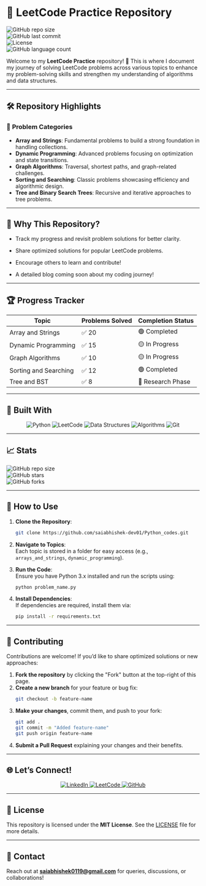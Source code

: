 # 📘 **LeetCode Practice Repository**

![GitHub repo size](https://img.shields.io/github/repo-size/saiabhishek-dev01/Python_codes?style=for-the-badge&logo=github)  
![GitHub last commit](https://img.shields.io/github/last-commit/saiabhishek-dev01/Python_codes?style=for-the-badge&logo=git)  
![License](https://img.shields.io/github/license/saiabhishek-dev01/Python_codes?style=for-the-badge)  
![GitHub language count](https://img.shields.io/github/languages/count/saiabhishek-dev01/Python_codes?style=for-the-badge&logo=python)  

Welcome to my **LeetCode Practice** repository! 🚀 This is where I document my journey of solving LeetCode problems across various topics to enhance my problem-solving skills and strengthen my understanding of algorithms and data structures.

---

## 🛠️ **Repository Highlights**

### 📂 **Problem Categories**
- **Array and Strings**: Fundamental problems to build a strong foundation in handling collections.  
- **Dynamic Programming**: Advanced problems focusing on optimization and state transitions.  
- **Graph Algorithms**: Traversal, shortest paths, and graph-related challenges.  
- **Sorting and Searching**: Classic problems showcasing efficiency and algorithmic design.  
- **Tree and Binary Search Trees**: Recursive and iterative approaches to tree problems.

---

## 🚀 **Why This Repository?**
- Track my progress and revisit problem solutions for better clarity.
- Share optimized solutions for popular LeetCode problems.
- Encourage others to learn and contribute!

- A detailed blog coming soon about my coding journey!

---

## 🏆 **Progress Tracker**

| **Topic**               | **Problems Solved** | **Completion Status** |
|--------------------------|---------------------|------------------------|
| Array and Strings        | ✅ 20               | 🟢 Completed           |
| Dynamic Programming      | ✅ 15               | 🟡 In Progress         |
| Graph Algorithms         | ✅ 10               | 🟡 In Progress         |
| Sorting and Searching    | ✅ 12               | 🟢 Completed           |
| Tree and BST             | ✅ 8                | 🔵 Research Phase      |

---

## 🔧 **Built With**

<div align="center">
    <img src="https://img.shields.io/badge/Python-3776AB?style=for-the-badge&logo=python&logoColor=white" alt="Python" />
    <img src="https://img.shields.io/badge/LeetCode-FFA116?style=for-the-badge&logo=leetcode&logoColor=black" alt="LeetCode" />
    <img src="https://img.shields.io/badge/Data%20Structures-%23ff5733?style=for-the-badge&logoColor=white" alt="Data Structures" />
    <img src="https://img.shields.io/badge/Algorithms-%2300bcd4?style=for-the-badge&logoColor=white" alt="Algorithms" />
    <img src="https://img.shields.io/badge/Git-F05032?style=for-the-badge&logo=git&logoColor=white" alt="Git" />
</div>

---

## 📈 **Stats**

![GitHub repo size](https://img.shields.io/github/repo-size/saiabhishek-dev01/Python_codes?style=flat-square&logo=github)  
![GitHub stars](https://img.shields.io/github/stars/saiabhishek-dev01/Python_codes?style=flat-square&logo=github)  
![GitHub forks](https://img.shields.io/github/forks/saiabhishek-dev01/Python_codes?style=flat-square&logo=github)

---

## 🌱 **How to Use**

1. **Clone the Repository**:
    ```bash
    git clone https://github.com/saiabhishek-dev01/Python_codes.git
    ```
2. **Navigate to Topics**:  
    Each topic is stored in a folder for easy access (e.g., `arrays_and_strings`, `dynamic_programming`).

3. **Run the Code**:  
    Ensure you have Python 3.x installed and run the scripts using:  
    ```bash
    python problem_name.py
    ```

4. **Install Dependencies**:  
    If dependencies are required, install them via:  
    ```bash
    pip install -r requirements.txt
    ```

---

## 🤝 **Contributing**

Contributions are welcome! If you’d like to share optimized solutions or new approaches:
1. **Fork the repository** by clicking the "Fork" button at the top-right of this page.  
2. **Create a new branch** for your feature or bug fix:
    ```bash
    git checkout -b feature-name
    ```
3. **Make your changes**, commit them, and push to your fork:
    ```bash
    git add .
    git commit -m "Added feature-name"
    git push origin feature-name
    ```
4. **Submit a Pull Request** explaining your changes and their benefits.

---

## 🌐 **Let’s Connect!**

<div align="center">
    <a href="https://linkedin.com/in/sai-abhishek-chakka" target="_blank">
        <img src="https://img.shields.io/badge/LinkedIn-0077B5?style=for-the-badge&logo=linkedin&logoColor=white" alt="LinkedIn" />
    </a>
    <a href="https://www.leetcode.com/saiabhishekchakka" target="_blank">
        <img src="https://img.shields.io/badge/LeetCode-FFA116?style=for-the-badge&logo=leetcode&logoColor=black" alt="LeetCode" />
    </a>
    <a href="https://github.com/saiabhishek-dev01" target="_blank">
        <img src="https://img.shields.io/badge/GitHub-181717?style=for-the-badge&logo=github&logoColor=white" alt="GitHub" />
    </a>
</div>

---

## 📄 **License**

This repository is licensed under the **MIT License**. See the [LICENSE](LICENSE) file for more details.

---

## 📧 **Contact**

Reach out at **[saiabhishek0119@gmail.com](mailto:saiabhishek0119@gmail.com)** for queries, discussions, or collaborations!
